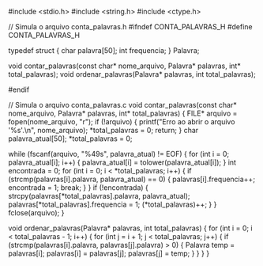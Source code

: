 #include <stdio.h>
#include <string.h>
#include <ctype.h>

// Simula o arquivo conta_palavras.h
#ifndef CONTA_PALAVRAS_H
#define CONTA_PALAVRAS_H

typedef struct {
    char palavra[50];
    int frequencia;
} Palavra;

void contar_palavras(const char* nome_arquivo, Palavra* palavras, int* total_palavras);
void ordenar_palavras(Palavra* palavras, int total_palavras);

#endif

// Simula o arquivo conta_palavras.c
void contar_palavras(const char* nome_arquivo, Palavra* palavras, int* total_palavras) {
   FILE* arquivo = fopen(nome_arquivo, "r");
    if (!arquivo) {
        printf("Erro ao abrir o arquivo '%s'.\n", nome_arquivo);
        *total_palavras = 0;
        return;
    }
char palavra_atual[50];
*total_palavras = 0;

while (fscanf(arquivo, "%49s", palavra_atual) != EOF) {
        for (int i = 0; palavra_atual[i]; i++) {
            palavra_atual[i] = tolower(palavra_atual[i]);
        }
        int encontrada = 0;
        for (int i = 0; i < *total_palavras; i++) {
            if (strcmp(palavras[i].palavra, palavra_atual) == 0) {
                palavras[i].frequencia++;
                encontrada = 1;
                break;
            }
        }
        if (!encontrada) {
            strcpy(palavras[*total_palavras].palavra, palavra_atual);
            palavras[*total_palavras].frequencia = 1;
            (*total_palavras)++;
        }
    }
    fclose(arquivo);
}

void ordenar_palavras(Palavra* palavras, int total_palavras) {
    for (int i = 0; i < total_palavras - 1; i++) {
        for (int j = i + 1; j < total_palavras; j++) {
            if (strcmp(palavras[i].palavra, palavras[j].palavra) > 0) {
                Palavra temp = palavras[i];
                palavras[i] = palavras[j];
                palavras[j] = temp;
            }
        }
    }
}

